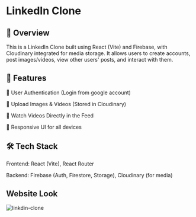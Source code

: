 # LinkedIn Clone

## 🚀 Overview

This is a LinkedIn Clone built using React (Vite) and Firebase, with Cloudinary integrated for media storage. It allows users to create accounts, post images/videos, view other users' posts, and interact with them.

## 🌟 Features

🔐 User Authentication (Login from google account)

📸 Upload Images & Videos (Stored in Cloudinary)

🎥 Watch Videos Directly in the Feed

🚀 Responsive UI for all devices

## 🛠 Tech Stack

Frontend: React (Vite), React Router

Backend: Firebase (Auth, Firestore, Storage), Cloudinary (for media)

## Website Look

![linkdin-clone](https://github.com/user-attachments/assets/e80b24d3-867a-4dee-a72d-a77a30044219)

